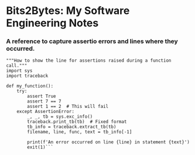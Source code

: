 # Bits2Bytes: My Software Engineering Notes

### A reference to capture assertio errors and lines where they occurred.
````python3
"""How to show the line for assertions raised during a function call."""
import sys
import traceback

def my_function():
    try:
        assert True
        assert 7 == 7
        assert 1 == 2  # This will fail
    except AssertionError:
        _, _, tb = sys.exc_info()
        traceback.print_tb(tb)  # Fixed format
        tb_info = traceback.extract_tb(tb)
        filename, line, func, text = tb_info[-1]

        print(f'An error occurred on line {line} in statement {text}')
        exit(1)```
````
